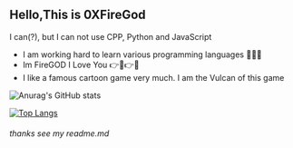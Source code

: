## Hello,This is 0XFireGod
I can(?), but I can not use CPP, Python and JavaScript
- I am working hard to learn various programming languages 👀👀👀
- Im FireGOD I Love You 👉🎁👉🎁
- I like a famous cartoon game very much. I am the Vulcan of this game

![Anurag's GitHub stats](https://github-readme-stats.vercel.app/api?username=0XFireGod&show_icons=true&theme=dracula)

[![Top Langs](https://github-readme-stats.vercel.app/api/top-langs/?username=0XFireGod&hide_progress=true&theme=dracula)](https://github.com/anuraghazra/github-readme-stats)

###### thanks see my readme.md
